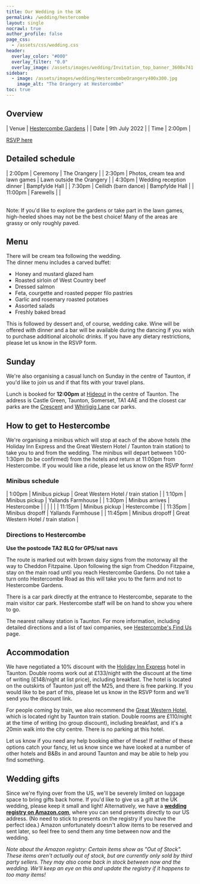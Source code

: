 ```yaml
---
title: Our Wedding in the UK
permalink: /wedding/hestercombe
layout: single
nocrawl: true
author_profile: false
page_css:
  - /assets/css/wedding.css
header:
  overlay_color: "#000"
  overlay_filter: "0.0"
  overlay_image: /assets/images/wedding/Invitation_top_banner_3600x741.png
sidebar:
  - image: /assets/images/wedding/HestercombeOrangery400x300.jpg
    image_alt: "The Orangery at Hestercombe"
toc: true
---
```


## Overview

| Venue | [Hestercombe Gardens](https://www.hestercombe.com/) |
| Date  | 9th July 2022                                       |
| Time  | 2:00pm                                              |

<a href="https://forms.gle/1cbQNSMAsCvfvSfEA" class="btn btn--primary btn--large">RSVP here</a>

## Detailed schedule

| 2:00pm  | Ceremony                         | The Orangery              |
| 2:30pm  | Photos, cream tea and lawn games | Lawn outside the Orangery |
| 4:30pm  | Wedding reception dinner         | Bampfylde Hall            |
| 7:30pm  | Ceilidh (barn dance)             | Bampfylde Hall            |
| 11:00pm | Farewells                        |                           |



<br/>
Note: If you'd like to explore the gardens or take part in the lawn games, high-heeled shoes may not be the best choice! Many of the areas are grassy or only roughly paved.

## Menu

There will be cream tea following the wedding.  
The dinner menu includes a carved buffet:

* Honey and mustard glazed ham
* Roasted sirloin of West Country beef
* Dressed salmon
* Feta, courgette and roasted pepper filo pastries 
* Garlic and rosemary roasted potatoes
* Assorted salads
* Freshly baked bread

This is followed by dessert and, of course, wedding cake. Wine will be offered with dinner and a bar will be available during the dancing if you wish to purchase additional alcoholic drinks. If you have any dietary restrictions, please let us know in the RSVP form.

## Sunday

We're also organising a casual lunch on Sunday in the centre of Taunton, if you'd like to join us and if that fits with your travel plans. 

Lunch is booked for **12:00pm** at [Hideout](https://www.greeneking-pubs.co.uk/pubs/somerset/hideout/) in the centre of Taunton. The address is Castle Green, Taunton, Somerset, TA1 4AE and the closest car parks are the [Crescent](https://www.somersetwestandtaunton.gov.uk/parking/car-parks-in-taunton/the-crescent-car-park/) and [Whirligig Lane](https://www.somersetwestandtaunton.gov.uk/parking/car-parks-in-taunton/whirligig-lane-car-park/) car parks.

## How to get to Hestercombe

We're organising a minibus which will stop at each of the above hotels (the Holiday Inn Express and the Great Western Hotel / Taunton train station) to take you to and from the wedding. 
The minibus will depart between 1:00-1:30pm (to be confirmed) from the hotels and return at 11:00pm from Hestercombe. 
If you would like a ride, please let us know on the RSVP form!

### Minibus schedule

| 1:00pm  | Minibus pickup                   | Great Western Hotel / train station |
| 1:10pm  | Minibus pickup                   | Yallands Farmhouse        |
| 1:30pm  | Minibus arrives                  | Hestercombe               |
|         |                                  |                           |
| 11:15pm | Minibus pickup                   | Hestercombe               |
| 11:35pm | Minibus dropoff                  | Yallands Farmhouse        |
| 11:45pm | Minibus dropoff                  | Great Western Hotel / train station |

### Directions to Hestercombe

**Use the postcode TA2 8LQ for GPS/sat navs**

The route is marked out with brown daisy signs from the motorway all the way to Cheddon Fitzpaine.
Upon following the sign from Cheddon Fitzpaine, stay on the main road until you reach Hestercombe Gardens. Do not take a turn onto Hestercombe Road as this will take you to the farm and not to Hestercombe Gardens.

There is a car park directly at the entrance to Hestercombe, separate to the main visitor car park. Hestercombe staff will be on hand to show you where to go.

The nearest railway station is Taunton. For more information, including detailed directions and a list of taxi companies, see [Hestercombe's Find Us](https://www.hestercombe.com/your-visit/find-us) page.

## Accommodation

We have negotiated a 10% discount with the [Holiday Inn Express](https://www.ihg.com/holidayinnexpress/hotels/gb/en/taunton/tntuk/hoteldetail) hotel in Taunton. 
Double rooms work out at £133/night with the discount at the time of writing (£148/night at list price), including breakfast. 
The hotel is located on the outskirts of Taunton just off the M25, and there is free parking. 
If you would like to be part of this, please let us know in the RSVP form and we'll send you the discount link.

For people coming by train, we also recommend the [Great Western Hotel](https://thegreatwesternhotel.org/), which is located right by Taunton train station. 
Double rooms are £110/night at the time of writing (no group discount), including breakfast, and it's a 20min walk into the city centre. 
There is no parking at this hotel. 

Let us know if you need any help booking either of these!
If neither of these options catch your fancy, let us know since we have looked at a number of other hotels and B&Bs in and around Taunton and may be able to help you find something.

## Wedding gifts

Since we're flying over from the US, we'll be severely limited on luggage space to bring gifts back home. If you'd like to give us a gift at the UK wedding, please keep it small and light! 
Alternatively, we have a **[wedding registry on Amazon.com](https://www.amazon.com/wedding/hayley-ross-paul-cummer--june-2022/registry/31I9YKCDJTCY3)**, where you can send presents directly to our US address. (No need to stick to presents on the registry if you have the perfect idea.) 
Amazon unfortunately doesn't allow items to be reserved and sent later, so feel free to send them any time between now and the wedding.

_Note about the Amazon registry: Certain items show as "Out of Stock". These items aren't actually out of stock, but are currently only sold by third party sellers. They may also come back in stock between now and the wedding. We'll keep an eye on this and update the registry if it happens to too many items!_
